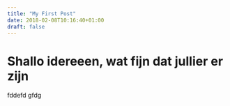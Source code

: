 ```yaml
---
title: "My First Post"
date: 2018-02-08T10:16:40+01:00
draft: false
---
```

# Shallo idereeen, wat fijn dat jullier er zijn
fddefd
gfdg
